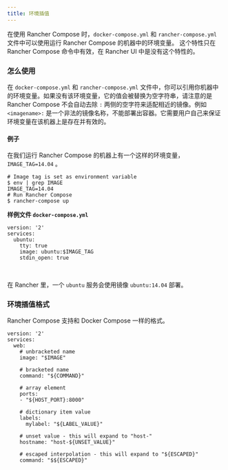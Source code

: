 ```yaml
---
title: 环境插值
---
```


在使用 Rancher Compose 时，`docker-compose.yml` 和 `rancher-compose.yml` 文件中可以使用运行 Rancher Compose 的机器中的环境变量。
这个特性只在 Rancher Compose 命令中有效，在 Rancher UI 中是没有这个特性的。

### 怎么使用

在 `docker-compose.yml` 和 `rancher-compose.yml` 文件中，你可以引用你机器中的环境变量。如果没有该环境变量，它的值会被替换为空字符串，请注意的是 Rancher Compose 不会自动去除 `:` 两侧的空字符来适配相近的镜像。例如 `<imagename>:` 是一个非法的镜像名称，不能部署出容器。它需要用户自己来保证环境变量在该机器上是存在并有效的。

#### 例子

在我们运行 Rancher Compose 的机器上有一个这样的环境变量，`IMAGE_TAG=14.04` 。

```
# Image tag is set as environment variable
$ env | grep IMAGE
IMAGE_TAG=14.04
# Run Rancher Compose
$ rancher-compose up
```

**样例文件 `docker-compose.yml`**

```
version: '2'
services:
  ubuntu:
    tty: true
    image: ubuntu:$IMAGE_TAG
    stdin_open: true
```

<br>

在 Rancher 里，一个 `ubuntu` 服务会使用镜像 `ubuntu:14.04` 部署。

### 环境插值格式

Rancher Compose 支持和 Docker Compose 一样的格式。

```
version: '2'
services:
  web:
    # unbracketed name
    image: "$IMAGE"

    # bracketed name
    command: "${COMMAND}"

    # array element
    ports:
    - "${HOST_PORT}:8000"

    # dictionary item value
    labels:
      mylabel: "${LABEL_VALUE}"

    # unset value - this will expand to "host-"
    hostname: "host-${UNSET_VALUE}"

    # escaped interpolation - this will expand to "${ESCAPED}"
    command: "$${ESCAPED}"
```
